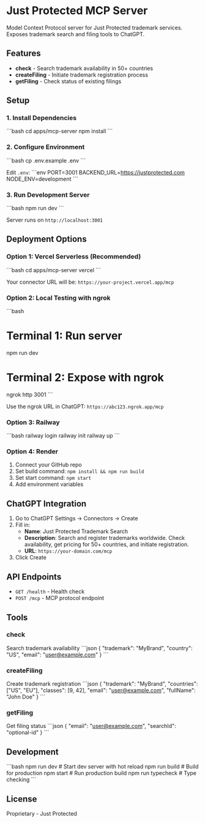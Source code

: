 # Just Protected MCP Server

Model Context Protocol server for Just Protected trademark services. Exposes trademark search and filing tools to ChatGPT.

## Features

- **check** - Search trademark availability in 50+ countries
- **createFiling** - Initiate trademark registration process
- **getFiling** - Check status of existing filings

## Setup

### 1. Install Dependencies

\`\`\`bash
cd apps/mcp-server
npm install
\`\`\`

### 2. Configure Environment

\`\`\`bash
cp .env.example .env
\`\`\`

Edit `.env`:
\`\`\`env
PORT=3001
BACKEND_URL=https://justprotected.com
NODE_ENV=development
\`\`\`

### 3. Run Development Server

\`\`\`bash
npm run dev
\`\`\`

Server runs on `http://localhost:3001`

## Deployment Options

### Option 1: Vercel Serverless (Recommended)

\`\`\`bash
cd apps/mcp-server
vercel
\`\`\`

Your connector URL will be: `https://your-project.vercel.app/mcp`

### Option 2: Local Testing with ngrok

\`\`\`bash
# Terminal 1: Run server
npm run dev

# Terminal 2: Expose with ngrok
ngrok http 3001
\`\`\`

Use the ngrok URL in ChatGPT: `https://abc123.ngrok.app/mcp`

### Option 3: Railway

\`\`\`bash
railway login
railway init
railway up
\`\`\`

### Option 4: Render

1. Connect your GitHub repo
2. Set build command: `npm install && npm run build`
3. Set start command: `npm start`
4. Add environment variables

## ChatGPT Integration

1. Go to ChatGPT Settings → Connectors → Create
2. Fill in:
   - **Name**: Just Protected Trademark Search
   - **Description**: Search and register trademarks worldwide. Check availability, get pricing for 50+ countries, and initiate registration.
   - **URL**: `https://your-domain.com/mcp`
3. Click Create

## API Endpoints

- `GET /health` - Health check
- `POST /mcp` - MCP protocol endpoint

## Tools

### check
Search trademark availability
\`\`\`json
{
  "trademark": "MyBrand",
  "country": "US",
  "email": "user@example.com"
}
\`\`\`

### createFiling
Create trademark registration
\`\`\`json
{
  "trademark": "MyBrand",
  "countries": ["US", "EU"],
  "classes": [9, 42],
  "email": "user@example.com",
  "fullName": "John Doe"
}
\`\`\`

### getFiling
Get filing status
\`\`\`json
{
  "email": "user@example.com",
  "searchId": "optional-id"
}
\`\`\`

## Development

\`\`\`bash
npm run dev        # Start dev server with hot reload
npm run build      # Build for production
npm start          # Run production build
npm run typecheck  # Type checking
\`\`\`

## License

Proprietary - Just Protected
